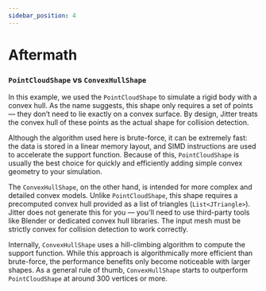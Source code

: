 ```yaml
---
sidebar_position: 4
---
```


# Aftermath

### `PointCloudShape` vs `ConvexHullShape`

In this example, we used the `PointCloudShape` to simulate a rigid body with a convex hull. As the name suggests, this shape only requires a set of points — they don’t need to lie exactly on a convex surface. By design, Jitter treats the convex hull of these points as the actual shape for collision detection.

Although the algorithm used here is brute-force, it can be extremely fast: the data is stored in a linear memory layout, and SIMD instructions are used to accelerate the support function. Because of this, `PointCloudShape` is usually the best choice for quickly and efficiently adding simple convex geometry to your simulation.

The `ConvexHullShape`, on the other hand, is intended for more complex and detailed convex models. Unlike `PointCloudShape`, this shape requires a precomputed convex hull provided as a list of triangles (`List<JTriangle>`). Jitter does not generate this for you — you'll need to use third-party tools like Blender or dedicated convex hull libraries. The input mesh must be strictly convex for collision detection to work correctly.

Internally, `ConvexHullShape` uses a hill-climbing algorithm to compute the support function. While this approach is algorithmically more efficient than brute-force, the performance benefits only become noticeable with larger shapes. As a general rule of thumb, `ConvexHullShape` starts to outperform `PointCloudShape` at around 300 vertices or more.
